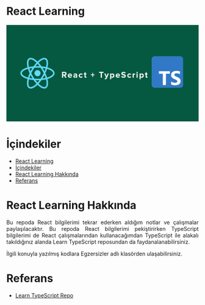 # React Learning 
![React Learning Social Media Preview](image/react-learning.png)
# İçindekiler
- [React Learning](#react-learning)
- [İçindekiler](#içindekiler)
- [React Learning Hakkında](#react-learning-hakkında)
- [Referans](#referans)

# React Learning Hakkında
<p style="text-align: justify">Bu repoda React bilgilerimi tekrar ederken  aldığım notlar ve çalışmalar paylaşılacaktır. Bu repoda React bilgilerimi pekiştirirken TypeScript bilgilerimi de React çalışmalarından kullanacağımdan TypeScript ile alakalı takıldığınız alanda Learn TypeScript  reposundan da faydanalanabilirsiniz.</p>

<p style="text-align: justify">İlgili konuyla yazılmış kodlara Egzersizler adlı klasörden ulaşabilirsiniz.</p>

# Referans
- [Learn TypeScript Repo](https://github.com/MelihKrts/Learn-TypeScript)
